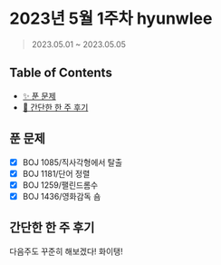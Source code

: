 # 2023년 5월 1주차 hyunwlee

> 2023.05.01 ~ 2023.05.05

## Table of Contents

- [✨ 푼 문제](#푼-문제)
- [🤔 간단한 한 주 후기](#간단한-한-주-후기)

## 푼 문제

<!-- 📕 백준 : BOJ 문제번호/문제제목 e.g. BOJ 2577/숫자의 개수 -->
<!-- 📗 프로그래머스 : PRO 문제번호/문제제목 e.g. PRO 120812/최빈값 구하기 -->
<!-- 백준허브를 사용하시면 프로그래머스의 문제번호도 확인하실 수 있습니다 -->

- [x] BOJ 1085/직사각형에서 탈출
- [x] BOJ 1181/단어 정렬
- [x] BOJ 1259/팰린드롬수
- [x] BOJ 1436/영화감독 숌

## 간단한 한 주 후기

<!-- 한 주 후기를 간단하게 작성해주세요 ! -->

다음주도 꾸준히 해보겠다! 화이탱!
